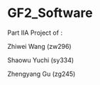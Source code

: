 # GF2_Software
Part IIA Project of :

  Zhiwei Wang (zw296)
  
  Shaowu Yuchi (sy334)
  
  Zhengyang Gu (zg245)

